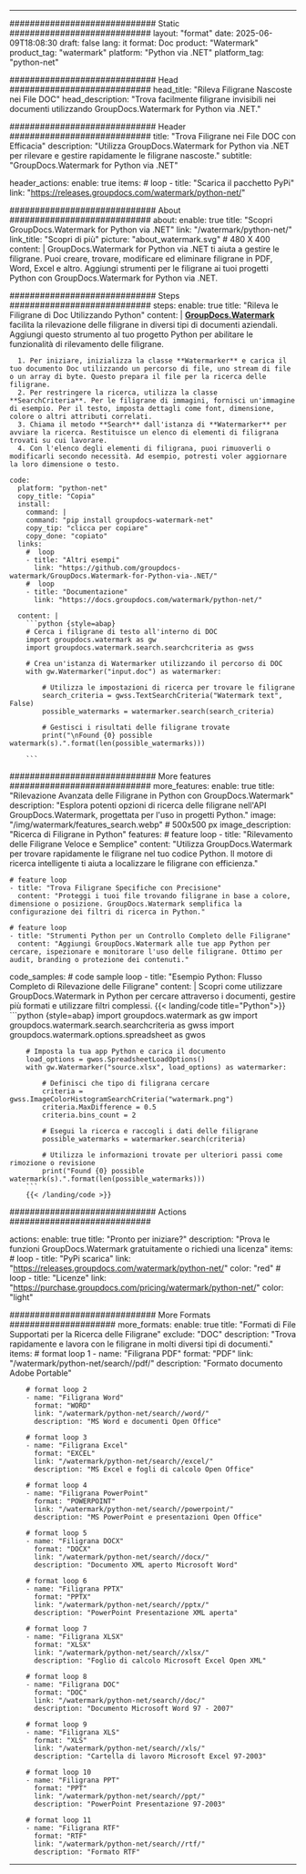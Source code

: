 
---
############################# Static ############################
layout: "format"
date:  2025-06-09T18:08:30
draft: false
lang: it
format: Doc
product: "Watermark"
product_tag: "watermark"
platform: "Python via .NET"
platform_tag: "python-net"

############################# Head ############################
head_title: "Rileva Filigrane Nascoste nei File DOC"
head_description: "Trova facilmente filigrane invisibili nei documenti utilizzando GroupDocs.Watermark for Python via .NET."

############################# Header ############################
title: "Trova Filigrane nei File DOC con Efficacia" 
description: "Utilizza GroupDocs.Watermark for Python via .NET per rilevare e gestire rapidamente le filigrane nascoste."
subtitle: "GroupDocs.Watermark for Python via .NET" 

header_actions:
  enable: true
  items:
    #  loop
    - title: "Scarica il pacchetto PyPi"
      link: "https://releases.groupdocs.com/watermark/python-net/"
      
############################# About ############################
about:
    enable: true
    title: "Scopri GroupDocs.Watermark for Python via .NET"
    link: "/watermark/python-net/"
    link_title: "Scopri di più"
    picture: "about_watermark.svg" # 480 X 400
    content: |
       GroupDocs.Watermark for Python via .NET ti aiuta a gestire le filigrane. Puoi creare, trovare, modificare ed eliminare filigrane in PDF, Word, Excel e altro. Aggiungi strumenti per le filigrane ai tuoi progetti Python con GroupDocs.Watermark for Python via .NET.

############################# Steps ############################
steps:
    enable: true
    title: "Rileva le Filigrane di Doc Utilizzando Python"
    content: |
      **[GroupDocs.Watermark](https://products.groupdocs.com/watermark/python-net/)** facilita la rilevazione delle filigrane in diversi tipi di documenti aziendali. Aggiungi questo strumento al tuo progetto Python per abilitare le funzionalità di rilevamento delle filigrane.
      
      1. Per iniziare, inizializza la classe **Watermarker** e carica il tuo documento Doc utilizzando un percorso di file, uno stream di file o un array di byte. Questo prepara il file per la ricerca delle filigrane.
      2. Per restringere la ricerca, utilizza la classe **SearchCriteria**. Per le filigrane di immagini, fornisci un'immagine di esempio. Per il testo, imposta dettagli come font, dimensione, colore o altri attributi correlati.
      3. Chiama il metodo **Search** dall'istanza di **Watermarker** per avviare la ricerca. Restituisce un elenco di elementi di filigrana trovati su cui lavorare.
      4. Con l'elenco degli elementi di filigrana, puoi rimuoverli o modificarli secondo necessità. Ad esempio, potresti voler aggiornare la loro dimensione o testo.
   
    code:
      platform: "python-net"
      copy_title: "Copia"
      install:
        command: |
        command: "pip install groupdocs-watermark-net"
        copy_tip: "clicca per copiare"
        copy_done: "copiato"
      links:
        #  loop
        - title: "Altri esempi"
          link: "https://github.com/groupdocs-watermark/GroupDocs.Watermark-for-Python-via-.NET/"
        #  loop
        - title: "Documentazione"
          link: "https://docs.groupdocs.com/watermark/python-net/"
          
      content: |
        ```python {style=abap}
        # Cerca i filigrane di testo all'interno di DOC
        import groupdocs.watermark as gw
        import groupdocs.watermark.search.searchcriteria as gwss

        # Crea un'istanza di Watermarker utilizzando il percorso di DOC
        with gw.Watermarker("input.doc") as watermarker:

            # Utilizza le impostazioni di ricerca per trovare le filigrane
            search_criteria = gwss.TextSearchCriteria("Watermark text", False)
            possible_watermarks = watermarker.search(search_criteria)

            # Gestisci i risultati delle filigrane trovate
            print("\nFound {0} possible watermark(s).".format(len(possible_watermarks)))
       
        ```  

############################# More features ############################
more_features:
  enable: true
  title: "Rilevazione Avanzata delle Filigrane in Python con GroupDocs.Watermark"
  description: "Esplora potenti opzioni di ricerca delle filigrane nell'API GroupDocs.Watermark, progettata per l'uso in progetti Python."
  image: "/img/watermark/features_search.webp" # 500x500 px
  image_description: "Ricerca di Filigrane in Python"
  features:
    # feature loop
    - title: "Rilevamento delle Filigrane Veloce e Semplice"
      content: "Utilizza GroupDocs.Watermark per trovare rapidamente le filigrane nel tuo codice Python. Il motore di ricerca intelligente ti aiuta a localizzare le filigrane con efficienza."

    # feature loop
    - title: "Trova Filigrane Specifiche con Precisione"
      content: "Proteggi i tuoi file trovando filigrane in base a colore, dimensione o posizione. GroupDocs.Watermark semplifica la configurazione dei filtri di ricerca in Python."

    # feature loop
    - title: "Strumenti Python per un Controllo Completo delle Filigrane"
      content: "Aggiungi GroupDocs.Watermark alle tue app Python per cercare, ispezionare e monitorare l'uso delle filigrane. Ottimo per audit, branding o protezione dei contenuti."
      
  code_samples:
    # code sample loop
    - title: "Esempio Python: Flusso Completo di Rilevazione delle Filigrane"
      content: |
        Scopri come utilizzare GroupDocs.Watermark in Python per cercare attraverso i documenti, gestire più formati e utilizzare filtri complessi.
        {{< landing/code title="Python">}}
        ```python {style=abap}
        import groupdocs.watermark as gw
        import groupdocs.watermark.search.searchcriteria as gwss
        import groupdocs.watermark.options.spreadsheet as gwos

        # Imposta la tua app Python e carica il documento
        load_options = gwos.SpreadsheetLoadOptions()
        with gw.Watermarker("source.xlsx", load_options) as watermarker:

            # Definisci che tipo di filigrana cercare
            criteria = gwss.ImageColorHistogramSearchCriteria("watermark.png")
            criteria.MaxDifference = 0.5
            criteria.bins_count = 2

            # Esegui la ricerca e raccogli i dati delle filigrane
            possible_watermarks = watermarker.search(criteria)

            # Utilizza le informazioni trovate per ulteriori passi come rimozione o revisione
            print("Found {0} possible watermark(s).".format(len(possible_watermarks)))        
        ```
        {{< /landing/code >}}


############################# Actions ############################

actions:
  enable: true
  title: "Pronto per iniziare?"
  description: "Prova le funzioni GroupDocs.Watermark gratuitamente o richiedi una licenza"
  items:
    #  loop
    - title: "PyPi scarica"
      link: "https://releases.groupdocs.com/watermark/python-net/"
      color: "red"
        #  loop
    - title: "Licenze"
      link: "https://purchase.groupdocs.com/pricing/watermark/python-net/"
      color: "light"


############################# More Formats #####################
more_formats:
    enable: true
    title: "Formati di File Supportati per la Ricerca delle Filigrane"
    exclude: "DOC"
    description: "Trova rapidamente e lavora con le filigrane in molti diversi tipi di documenti."
    items: 
        # format loop 1
        - name: "Filigrana PDF"
          format: "PDF"
          link: "/watermark/python-net/search//pdf/"
          description: "Formato documento Adobe Portable"

        # format loop 2
        - name: "Filigrana Word"
          format: "WORD"
          link: "/watermark/python-net/search//word/"
          description: "MS Word e documenti Open Office"
          
        # format loop 3
        - name: "Filigrana Excel"
          format: "EXCEL"
          link: "/watermark/python-net/search//excel/"
          description: "MS Excel e fogli di calcolo Open Office"

        # format loop 4
        - name: "Filigrana PowerPoint"
          format: "POWERPOINT"
          link: "/watermark/python-net/search//powerpoint/"
          description: "MS PowerPoint e presentazioni Open Office"

        # format loop 5
        - name: "Filigrana DOCX"
          format: "DOCX"
          link: "/watermark/python-net/search//docx/"
          description: "Documento XML aperto Microsoft Word"
          
        # format loop 6
        - name: "Filigrana PPTX"
          format: "PPTX"
          link: "/watermark/python-net/search//pptx/"
          description: "PowerPoint Presentazione XML aperta"
          
        # format loop 7
        - name: "Filigrana XLSX"
          format: "XLSX"
          link: "/watermark/python-net/search//xlsx/"
          description: "Foglio di calcolo Microsoft Excel Open XML"

        # format loop 8
        - name: "Filigrana DOC"
          format: "DOC"
          link: "/watermark/python-net/search//doc/"
          description: "Documento Microsoft Word 97 - 2007"

        # format loop 9
        - name: "Filigrana XLS"
          format: "XLS"
          link: "/watermark/python-net/search//xls/"
          description: "Cartella di lavoro Microsoft Excel 97-2003"

        # format loop 10
        - name: "Filigrana PPT"
          format: "PPT"
          link: "/watermark/python-net/search//ppt/"
          description: "PowerPoint Presentazione 97-2003"

        # format loop 11
        - name: "Filigrana RTF"
          format: "RTF"
          link: "/watermark/python-net/search//rtf/"
          description: "Formato RTF"

---